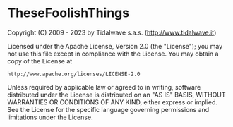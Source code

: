 TheseFoolishThings
==================

Copyright (C) 2009 - 2023 by Tidalwave s.a.s. (http://www.tidalwave.it)

Licensed under the Apache License, Version 2.0 (the "License"); 
you may not use this file except in compliance with the License. 
You may obtain a copy of the License at 

    http://www.apache.org/licenses/LICENSE-2.0 

Unless required by applicable law or agreed to in writing, software 
distributed under the License is distributed on an "AS IS" BASIS, 
WITHOUT WARRANTIES OR CONDITIONS OF ANY KIND, either express or implied. 
See the License for the specific language governing permissions and 
limitations under the License.